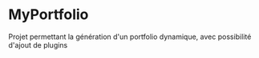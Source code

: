 # MyPortfolio
Projet permettant la génération d'un portfolio dynamique, avec possibilité d'ajout de plugins 
